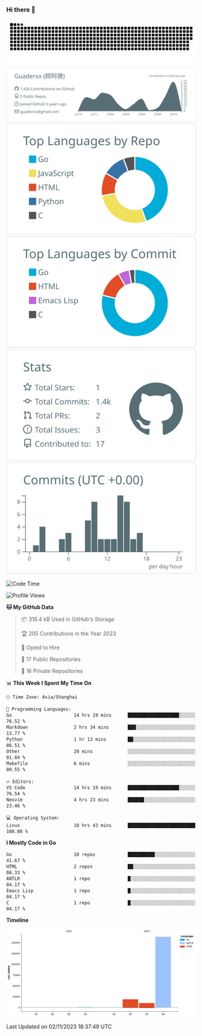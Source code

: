 ### Hi there 👋

<picture>
  <source media="(prefers-color-scheme: dark)" srcset="https://raw.githubusercontent.com/Guaderxx/Guaderxx/output/github-snake-dark.svg">
  <source media="(prefers-color-scheme: light)" srcset="https://raw.githubusercontent.com/Guaderxx/Guaderxx/output/github-snake.svg">
  <img alt="github-snake" src="https://raw.githubusercontent.com/Guaderxx/Guaderxx/output/github-snake.svg">
</picture>

<div align="center">


![](https://raw.githubusercontent.com/Guaderxx/Guaderxx/main/profile-summary-card-output/default/0-profile-details.svg)
![](https://raw.githubusercontent.com/Guaderxx/Guaderxx/main/profile-summary-card-output/default/1-repos-per-language.svg)
![](https://raw.githubusercontent.com/Guaderxx/Guaderxx/main/profile-summary-card-output/default/2-most-commit-language.svg)
![](https://raw.githubusercontent.com/Guaderxx/Guaderxx/main/profile-summary-card-output/default/3-stats.svg)
![](https://raw.githubusercontent.com/Guaderxx/Guaderxx/main/profile-summary-card-output/default/4-productive-time.svg)


</div>

<!--START_SECTION:waka-->
![Code Time](http://img.shields.io/badge/Code%20Time-304%20hrs%2028%20mins-blue)

![Profile Views](http://img.shields.io/badge/Profile%20Views-0-blue)

**🐱 My GitHub Data** 

> 📦 318.4 kB Used in GitHub's Storage 
 > 
> 🏆 205 Contributions in the Year 2023
 > 
> 💼 Opted to Hire
 > 
> 📜 17 Public Repositories 
 > 
> 🔑 16 Private Repositories 
 > 
📊 **This Week I Spent My Time On** 

```text
🕑︎ Time Zone: Asia/Shanghai

💬 Programming Languages: 
Go                       14 hrs 19 mins      ███████████████████░░░░░░   76.52 % 
Markdown                 2 hrs 34 mins       ███░░░░░░░░░░░░░░░░░░░░░░   13.77 % 
Python                   1 hr 13 mins        ██░░░░░░░░░░░░░░░░░░░░░░░   06.51 % 
Other                    20 mins             ░░░░░░░░░░░░░░░░░░░░░░░░░   01.84 % 
Makefile                 6 mins              ░░░░░░░░░░░░░░░░░░░░░░░░░   00.55 % 

🔥 Editors: 
VS Code                  14 hrs 19 mins      ███████████████████░░░░░░   76.54 % 
Neovim                   4 hrs 23 mins       ██████░░░░░░░░░░░░░░░░░░░   23.46 % 

💻 Operating System: 
Linux                    18 hrs 43 mins      █████████████████████████   100.00 % 
```

**I Mostly Code in Go** 

```text
Go                       10 repos            ██████████░░░░░░░░░░░░░░░   41.67 % 
HTML                     2 repos             ██░░░░░░░░░░░░░░░░░░░░░░░   08.33 % 
ANTLR                    1 repo              █░░░░░░░░░░░░░░░░░░░░░░░░   04.17 % 
Emacs Lisp               1 repo              █░░░░░░░░░░░░░░░░░░░░░░░░   04.17 % 
C                        1 repo              █░░░░░░░░░░░░░░░░░░░░░░░░   04.17 % 
```



**Timeline**

![Lines of Code chart](https://raw.githubusercontent.com/Guaderxx/Guaderxx/main/assets/bar_graph.png)


 Last Updated on 02/11/2023 18:37:49 UTC
<!--END_SECTION:waka-->
